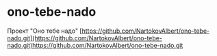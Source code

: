 # ono-tebe-nado
Проект "Оно тебе надо"
[https://github.com/NartokovAlbert/ono-tebe-nado.git](https://github.com/NartokovAlbert/ono-tebe-nado.git)https://github.com/NartokovAlbert/ono-tebe-nado.git
